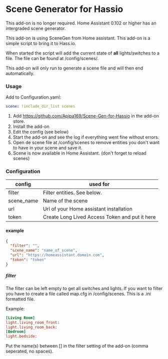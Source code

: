 # Scene Generator for Hassio

This add-on is no longer required. Home Assistant 0.102 or higher has an intergraded scene generator.


This add-on is using SceneGen from Home assistant. This add-on is a simple script to bring it to Hass.io.

When started the script will add the current state of **all** lights/switches to a file. The file can be found at /config/scenes/. 

This add-on will only run to generate a scene file and will then end automatically.


### Usage

Add to Configuration.yaml:
```yaml
scene: !include_dir_list scenes
```

1. Add https://github.com/Apipa169/Scene-Gen-for-Hassio in the add-on store.
2. Install the add-on
3. Edit the config (see below)
4. Start the add-on and see the log if everything went fine without errors.
5. Open de scene file at /config/scenes to remove entities you don't want to have in your scene and save it.
6. Scene is now available in Home Assistant. (don't forget to reload scenes)


### Configuration

| config        | used for          |
| ------------- |-------------|
| filter      | Filter entities. See below. |
| scene_name | Name of the scene     |
| url | Url of your Home assistant installation |
| token | Create Long Lived Access Token and put it here |


#### example
```json
{
  "filter": "",
  "scene_name": "name_of_scene",
  "url": "https://homeassistant.domain.com",
  "token": "token"
}
```
##### filter
The filter can be left empty to get all switches and lights. If you want to filter you have to create a file called map.cfg in /config/scenes. This is a .ini formatted file.

Example:
```ini
[Living Room]
light.living_room_front:
light.living_room_back:
[Bedroom]
light.bedside:
```
Put the name(s) between [] in the filter setting of the add-on (comma seperated, no spaces).
